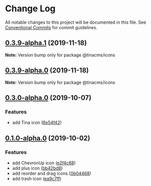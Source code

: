 # Change Log

All notable changes to this project will be documented in this file.
See [Conventional Commits](https://conventionalcommits.org) for commit guidelines.

## [0.3.9-alpha.1](https://github.com/tinacms/tinacms/compare/@tinacms/icons@0.3.8...@tinacms/icons@0.3.9-alpha.1) (2019-11-18)

**Note:** Version bump only for package @tinacms/icons





## [0.3.9-alpha.0](https://github.com/tinacms/tinacms/compare/@tinacms/icons@0.3.8...@tinacms/icons@0.3.9-alpha.0) (2019-11-18)

**Note:** Version bump only for package @tinacms/icons





## [0.3.0-alpha.0](https://github.com/tinacms/tinacms/compare/@tinacms/icons@0.1.1...@tinacms/icons@0.3.0-alpha.0) (2019-10-07)

### Features

- add Tina icon ([6e54f42](https://github.com/tinacms/tinacms/commit/6e54f42))

## [0.1.0-alpha.0](https://github.com/tinacms/tinacms/compare/@tinacms/icons@0.0.1-alpha.4...@tinacms/icons@0.1.0-alpha.0) (2019-10-02)

### Features

- add ChevronUp icon ([e2f4c88](https://github.com/tinacms/tinacms/commit/e2f4c88))
- add plus icon ([bb42bd8](https://github.com/tinacms/tinacms/commit/bb42bd8))
- add reorder and drag icons ([0b04468](https://github.com/tinacms/tinacms/commit/0b04468))
- add trash icon ([ea9c7ff](https://github.com/tinacms/tinacms/commit/ea9c7ff))
